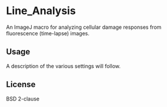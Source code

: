 Line_Analysis
==============

An ImageJ macro for analyzing cellular damage responses from fluorescence (time-lapse) images.

Usage
--------------

A description of the various settings will follow.

License
--------------

BSD 2-clause
